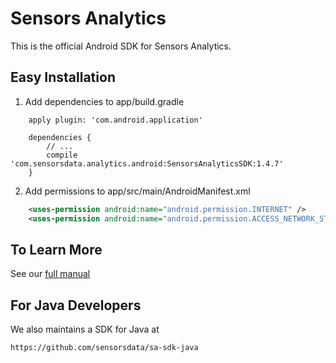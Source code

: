 # Sensors Analytics

This is the official Android SDK for Sensors Analytics.

## Easy Installation

 1. Add dependencies to app/build.gradle
```android
    apply plugin: 'com.android.application'
    
    dependencies {
        // ...
        compile 'com.sensorsdata.analytics.android:SensorsAnalyticsSDK:1.4.7'
    }
```
 2. Add permissions to app/src/main/AndroidManifest.xml
```xml
    <uses-permission android:name="android.permission.INTERNET" />
    <uses-permission android:name="android.permission.ACCESS_NETWORK_STATE" />
```

## To Learn More

See our [full manual](http://www.sensorsdata.cn/manual/android_sdk.html)

## For Java Developers

We also maintains a SDK for Java at 

    https://github.com/sensorsdata/sa-sdk-java

